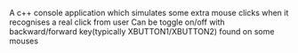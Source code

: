 A c++ console application which simulates some extra mouse clicks when it recognises a real click from user
Can be toggle on/off with backward/forward key(typically XBUTTON1/XBUTTON2) found on some mouses 
